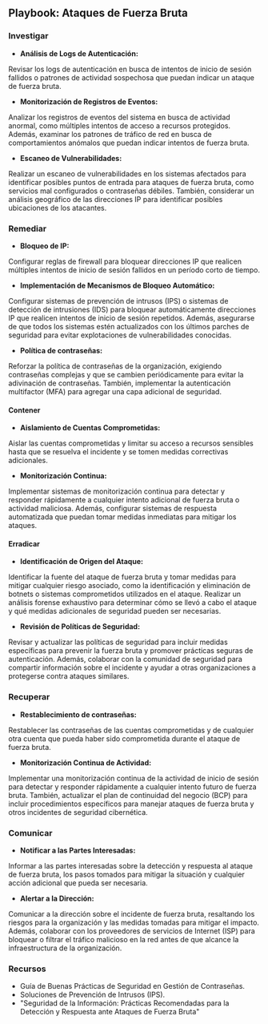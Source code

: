 
## Playbook: Ataques de Fuerza Bruta

### Investigar

- **Análisis de Logs de Autenticación:**

Revisar los logs de autenticación en busca de intentos de inicio de sesión fallidos o patrones de actividad sospechosa que puedan indicar un ataque de fuerza bruta.

- **Monitorización de Registros de Eventos:**

Analizar los registros de eventos del sistema en busca de actividad anormal, como múltiples intentos de acceso a recursos protegidos. Además, examinar los patrones de tráfico de red en busca de comportamientos anómalos que puedan indicar intentos de fuerza bruta.

- **Escaneo de Vulnerabilidades:**

Realizar un escaneo de vulnerabilidades en los sistemas afectados para identificar posibles puntos de entrada para ataques de fuerza bruta, como servicios mal configurados o contraseñas débiles. También, considerar un análisis geográfico de las direcciones IP para identificar posibles ubicaciones de los atacantes.

### Remediar

- **Bloqueo de IP:**

Configurar reglas de firewall para bloquear direcciones IP que realicen múltiples intentos de inicio de sesión fallidos en un período corto de tiempo.

- **Implementación de Mecanismos de Bloqueo Automático:**

Configurar sistemas de prevención de intrusos (IPS) o sistemas de detección de intrusiones (IDS) para bloquear automáticamente direcciones IP que realicen intentos de inicio de sesión repetidos. Además, asegurarse de que todos los sistemas estén actualizados con los últimos parches de seguridad para evitar explotaciones de vulnerabilidades conocidas.

- **Política de contraseñas:**

Reforzar la política de contraseñas de la organización, exigiendo contraseñas complejas y que se cambien periódicamente para evitar la adivinación de contraseñas. También, implementar la autenticación multifactor (MFA) para agregar una capa adicional de seguridad.

#### Contener

- **Aislamiento de Cuentas Comprometidas:**

Aislar las cuentas comprometidas y limitar su acceso a recursos sensibles hasta que se resuelva el incidente y se tomen medidas correctivas adicionales.

- **Monitorización Continua:**

Implementar sistemas de monitorización continua para detectar y responder rápidamente a cualquier intento adicional de fuerza bruta o actividad maliciosa. Además, configurar sistemas de respuesta automatizada que puedan tomar medidas inmediatas para mitigar los ataques.

#### Erradicar

- **Identificación de Origen del Ataque:**

Identificar la fuente del ataque de fuerza bruta y tomar medidas para mitigar cualquier riesgo asociado, como la identificación y eliminación de botnets o sistemas comprometidos utilizados en el ataque. Realizar un análisis forense exhaustivo para determinar cómo se llevó a cabo el ataque y qué medidas adicionales de seguridad pueden ser necesarias.

- **Revisión de Políticas de Seguridad:**

Revisar y actualizar las políticas de seguridad para incluir medidas específicas para prevenir la fuerza bruta y promover prácticas seguras de autenticación. Además, colaborar con la comunidad de seguridad para compartir información sobre el incidente y ayudar a otras organizaciones a protegerse contra ataques similares.

### Recuperar

- **Restablecimiento de contraseñas:**

Restablecer las contraseñas de las cuentas comprometidas y de cualquier otra cuenta que pueda haber sido comprometida durante el ataque de fuerza bruta.

- **Monitorización Continua de Actividad:**

Implementar una monitorización continua de la actividad de inicio de sesión para detectar y responder rápidamente a cualquier intento futuro de fuerza bruta. También, actualizar el plan de continuidad del negocio (BCP) para incluir procedimientos específicos para manejar ataques de fuerza bruta y otros incidentes de seguridad cibernética.

### Comunicar

- **Notificar a las Partes Interesadas:**

Informar a las partes interesadas sobre la detección y respuesta al ataque de fuerza bruta, los pasos tomados para mitigar la situación y cualquier acción adicional que pueda ser necesaria.

- **Alertar a la Dirección:**

Comunicar a la dirección sobre el incidente de fuerza bruta, resaltando los riesgos para la organización y las medidas tomadas para mitigar el impacto. Además, colaborar con los proveedores de servicios de Internet (ISP) para bloquear o filtrar el tráfico malicioso en la red antes de que alcance la infraestructura de la organización.

### Recursos

- Guía de Buenas Prácticas de Seguridad en Gestión de Contraseñas.
- Soluciones de Prevención de Intrusos (IPS).
- "Seguridad de la Información: Prácticas Recomendadas para la Detección y Respuesta ante Ataques de Fuerza Bruta"
